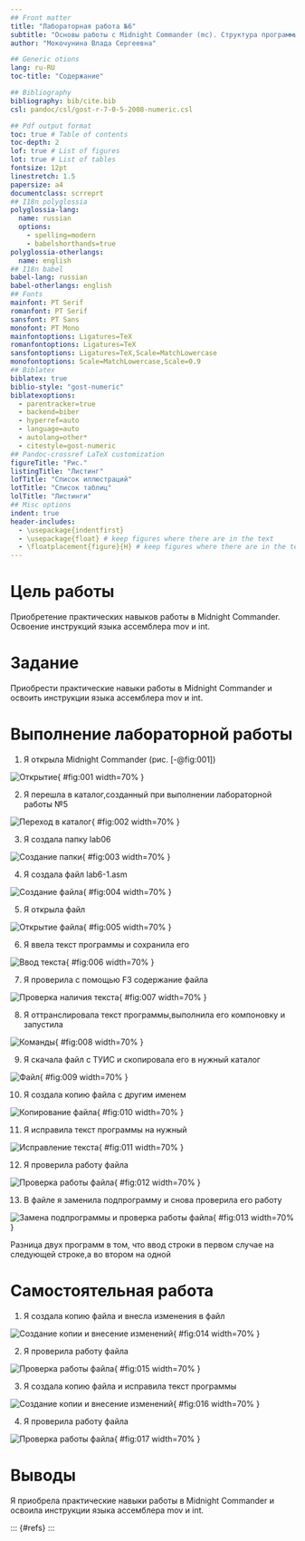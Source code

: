 ```yaml
---
## Front matter
title: "Лабораторная работа №6"
subtitle: "Основы работы с Midnight Commander (mc). Структура программы на языке ассемблера NASM. Системные вызовы в ОС GNU Linux"
author: "Мокочунина Влада Сергеевна"

## Generic otions
lang: ru-RU
toc-title: "Содержание"

## Bibliography
bibliography: bib/cite.bib
csl: pandoc/csl/gost-r-7-0-5-2008-numeric.csl

## Pdf output format
toc: true # Table of contents
toc-depth: 2
lof: true # List of figures
lot: true # List of tables
fontsize: 12pt
linestretch: 1.5
papersize: a4
documentclass: scrreprt
## I18n polyglossia
polyglossia-lang:
  name: russian
  options:
	- spelling=modern
	- babelshorthands=true
polyglossia-otherlangs:
  name: english
## I18n babel
babel-lang: russian
babel-otherlangs: english
## Fonts
mainfont: PT Serif
romanfont: PT Serif
sansfont: PT Sans
monofont: PT Mono
mainfontoptions: Ligatures=TeX
romanfontoptions: Ligatures=TeX
sansfontoptions: Ligatures=TeX,Scale=MatchLowercase
monofontoptions: Scale=MatchLowercase,Scale=0.9
## Biblatex
biblatex: true
biblio-style: "gost-numeric"
biblatexoptions:
  - parentracker=true
  - backend=biber
  - hyperref=auto
  - language=auto
  - autolang=other*
  - citestyle=gost-numeric
## Pandoc-crossref LaTeX customization
figureTitle: "Рис."
listingTitle: "Листинг"
lofTitle: "Список иллюстраций"
lotTitle: "Список таблиц"
lolTitle: "Листинги"
## Misc options
indent: true
header-includes:
  - \usepackage{indentfirst}
  - \usepackage{float} # keep figures where there are in the text
  - \floatplacement{figure}{H} # keep figures where there are in the text
---
```


# Цель работы

Приобретение практических навыков работы в Midnight Commander. Освоение
инструкций языка ассемблера mov и int.

# Задание

Приобрести практические навыки работы в Midnight Commander и освоить инструкции языка ассемблера mov и int.

# Выполнение лабораторной работы

1. Я открыла Midnight Commander (рис. [-@fig:001])

![Открытие](image/1.png){ #fig:001 width=70% }

2. Я перешла в каталог,созданный при выполнении лабораторной работы №5

![Переход в каталог](image/2.png){ #fig:002 width=70% }

3. Я создала папку lab06

![Создание папки](image/3.png){ #fig:003 width=70% }

4. Я создала файл lab6-1.asm

![Создание файла](image/4.png){ #fig:004 width=70% }

5. Я открыла файл

![Открытие файла](image/5.png){ #fig:005 width=70% }

6. Я ввела текст программы и сохранила его

![Ввод текста](image/6.png){ #fig:006 width=70% }

7. Я проверила с помощью F3 содержание файла

![Проверка наличия текста](image/7.png){ #fig:007 width=70% }

8. Я оттранслировала текст программы,выполнила его компоновку и запустила

![Команды](image/8.png){ #fig:008 width=70% }

9. Я скачала файл с ТУИС и скопировала его в нужный каталог

![Файл](image/9.png){ #fig:009 width=70% }

10. Я создала копию файла с другим именем

![Копирование файла](image/10.png){ #fig:010 width=70% }

11. Я исправила текст программы на нужный

![Исправление текста](image/11.png){ #fig:011 width=70% }

12. Я проверила работу файла

![Проверка работы файла](image/12.png){ #fig:012 width=70% }

13. В файле я заменила подпрограмму и снова проверила его работу

![Замена подпрограммы и проверка работы файла](image/13.png){ #fig:013 width=70% }

Разница двух программ в том, что ввод строки в первом случае на следующей строке,а во втором на одной

# Самостоятельная работа

1. Я создала копию файла и внесла изменения в файл

![Создание копии и внесение изменений](image/14.png){ #fig:014 width=70% }

2. Я проверила работу файла

![Проверка работы файла](image/15.png){ #fig:015 width=70% }

3. Я создала копию файла и исправила текст программы

![Создание копии и внесение изменений](image/16.png){ #fig:016 width=70% }

4. Я проверила работу файла

![Проверка работы файла](image/17.png){ #fig:017 width=70% }
# Выводы

Я приобрела практические навыки работы в Midnight Commander и освоила инструкции языка ассемблера mov и int.


::: {#refs}
:::
